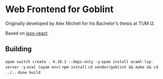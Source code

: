 # Web Frontend for Goblint

Originally developed by Alex Micheli for his Bachelor's thesis at TUM i2.

Based on [jsoo-react](https://github.com/jchavarri/jsoo-react).


## Building

`opam switch create . 4.10.1 --deps-only -y`
`opam install ocaml-lsp-server -y`
`eval (opam env)`
`npm install`
`cd vendor/goblint && make && cd ../..`
`dune build`
